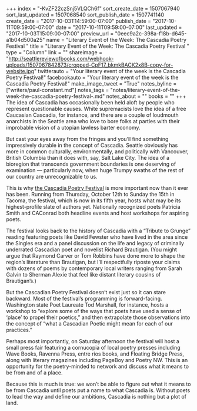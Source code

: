 +++
index = "-KvZF22czSnj5VLQCh6f"
sort_create_date = 1507067940
sort_last_updated = 1507068540
sort_publish_date = 1507741140
create_date = "2017-10-03T14:59:00-07:00"
publish_date = "2017-10-11T09:59:00-07:00"
date = "2017-10-11T09:59:00-07:00"
last_updated = "2017-10-03T15:09:00-07:00"
preview_url = "0eec9a2c-398a-f18b-d645-a1b04d500a25"
name = "Literary Event of the Week: The Cascadia Poetry Festival "
title = "Literary Event of the Week: The Cascadia Poetry Festival "
type = "Column"
link = ""
shareimage = "http://seattlereviewofbooks.com/webhook-uploads/1507067842873/cropped-CpF17_bkmkBACK2x8B-copy-for-website.jpg"
twitterauto = "Your literary event of the week is the Cascadia Poetry Festival!"
facebookauto = "Your literary event of the week is the Cascadia Poetry Festival!"
make_image_tweet = "True"
notes_byline = ["writers/paul-constant.md"]
notes_tags = "notes/literary-event-of-the-week-the-cascadia-poetry-festival-.md"
notes_about = ""
books = ""
+++
The idea of Cascadia has occasionally been held aloft by people who represent questionable causes. White supremacists love the idea of a free Caucasian Cascadia, for instance, and there are a couple of loudmouth anarchists in the Seattle area who love to bore folks at parties with their improbable vision of a utopian lawless barter economy.

But cast your eyes away from the fringes and you’ll find something impressively durable in the concept of Cascadia. Seattle obviously has more in common culturally, environmentally, and politically with Vancouver, British Columbia than it does with, say, Salt Lake City. The idea of a bioregion that transcends government boundaries is one deserving of examination — particularly now, when huge Trumpy swaths of the rest of our country are unrecognizable to us.

This is why [the Cascadia Poetry Festival](http://cascadiapoetryfestival.org/2017-schedule/) is more important now than it ever has been. Running from Thursday, October 12th to Sunday the 15th in Tacoma, the festival, which is now in its fifth year, hosts what may be its highest-profile slate of authors yet. Nationally recognized poets Patricia Smith and CAConrad both headline events and host workshops for aspiring poets.

The festival looks back to the history of Cascadia with a “Tribute to Grunge” reading featuring poets like David Fewster who have lived in the area since the Singles era and a panel discussion on the life and legacy of criminally underrated Cascadian poet and novelist Richard Brautigan. (You might argue that Raymond Carver or Tom Robbins have done more to shape the region’s literature than Brautigan, but I’ll respectfully riposte your claims with dozens of poems by contemporary local writers ranging from Sarah Galvin to Sherman Alexie that feel like distant literary cousins of Brautigan’s.)

But the Cascadian Poetry Festival doesn’t exist just so it can stare backward. Most of the festival’s programming is forward-facing. Washington state Poet Laureate Tod Marshall, for instance, hosts a workshop to “explore some of the ways that poets have used a sense of ‘place’ to propel their poetics,” and then extrapolate those observations into the concept of “what a Cascadian Poetic might mean for each of our practices.” 

Perhaps most importantly, on Saturday afternoon the festival will host a small press fair featuring a cornucopia of local poetry presses including Wave Books, Ravenna Press, entre ríos books, and Floating Bridge Press, along with literary magazines including PageBoy and Poetry NW. This is an opportunity for the poetry-minded to network and discuss what it means to be from and of a place. 

Because this is much is true: we won’t be able to figure out what it means to be from Cascadia until poets put a name to what Cascadia is. Without poets to lead the way and define our ambitions, Cascadia is nothing but a plot of land.
